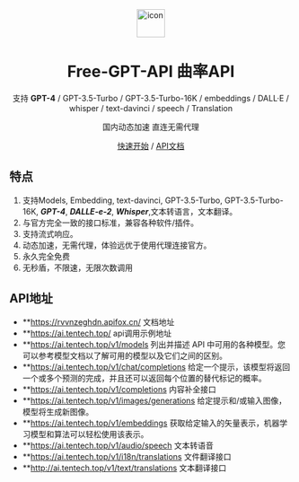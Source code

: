 <div align="center">
<img src="https://com-img-space.oss-cn-shenzhen.aliyuncs.com/svg/favicon.ico" alt="icon" width="50px"/>
<h1 align="center">Free-GPT-API 曲率API</h1>

支持 **GPT-4** / GPT-3.5-Turbo / GPT-3.5-Turbo-16K / embeddings / DALL·E / whisper / text-davinci / speech / Translation

国内动态加速 直连无需代理

[快速开始](#如何使用) / [API文档](https://rvvnzeghdn.apifox.cn/ ) 

</div>



## 特点
1. 支持Models, Embedding, text-davinci, GPT-3.5-Turbo, GPT-3.5-Turbo-16K, ***GPT-4***, ***DALLE-e-2***, ***Whisper***,文本转语言，文本翻译。
2. 与官方完全一致的接口标准，兼容各种软件/插件。
3. 支持流式响应。
4. 动态加速，无需代理，体验远优于使用代理连接官方。
5. 永久完全免费
6. 无秒盾，不限速，无限次数调用

## API地址
- **https://rvvnzeghdn.apifox.cn/ 文档地址
- **https://ai.tentech.top/ api调用示例地址
- **https://ai.tentech.top/v1/models 列出并描述 API 中可用的各种模型。您可以参考模型文档以了解可用的模型以及它们之间的区别。
- **https://ai.tentech.top/v1/chat/completions 给定一个提示，该模型将返回一个或多个预测的完成，并且还可以返回每个位置的替代标记的概率。
- **https://ai.tentech.top/v1/completions 内容补全接口
- **https://ai.tentech.top/v1/images/generations 给定提示和/或输入图像，模型将生成新图像。
- **https://ai.tentech.top/v1/embeddings 获取给定输入的矢量表示，机器学习模型和算法可以轻松使用该表示。
- **https://ai.tentech.top/v1/audio/speech 文本转语音
- **https://ai.tentech.top/v1/i18n/translations 文件翻译接口
- **http://ai.tentech.top/v1/text/translations 文本翻译接口








